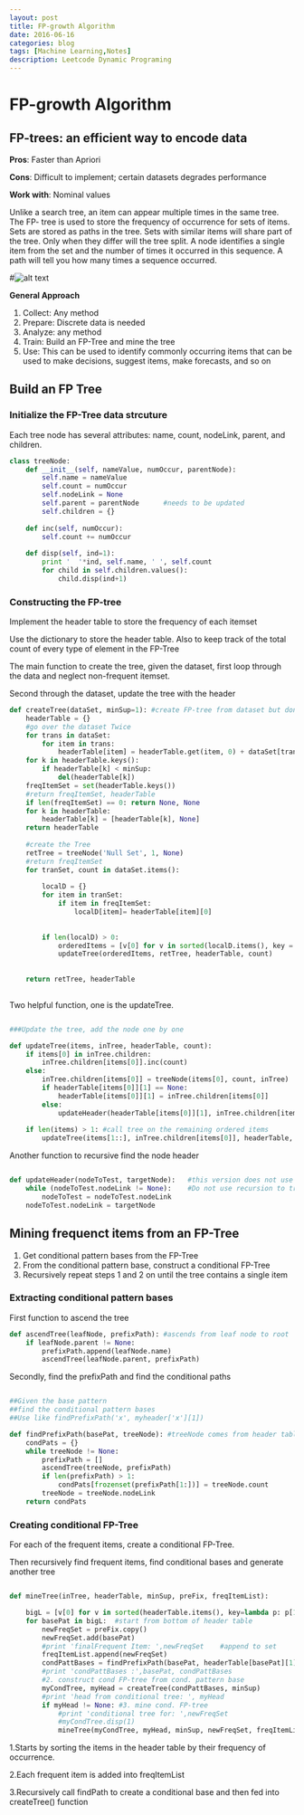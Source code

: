 ```yaml
---
layout: post
title: FP-growth Algorithm
date: 2016-06-16
categories: blog
tags: [Machine Learning,Notes]
description: Leetcode Dynamic Programing
---
```






# FP-growth Algorithm


## FP-trees: an efficient way to encode data

**Pros**: Faster than Apriori

**Cons**: Difficult to implement; certain datasets degrades performance

**Work with**: Nominal values

Unlike a search tree, an item can appear multiple times in the same tree. The FP- tree is used to store the frequency of occurrence for sets of items. Sets are stored as paths in the tree. Sets with similar items will share part of the tree. Only when they differ will the tree split. A node identifies a single item from the set and the number of times it occurred in this sequence. A path will tell you how many times a sequence occurred.




#![alt text](/Users/Sakamoto/Documents/blog/samshaq19912009.github.io/_posts/FPTree.png "Logo Title Text 1")


**General Approach**

1. Collect: Any method
2. Prepare: Discrete data is needed 
3. Analyze: any method
4. Train: Build an FP-Tree and mine the tree
5. Use: This can be used to identify commonly occurring items that can be used to make decisions, suggest items, make forecasts, and so on

## Build an FP Tree

### Initialize the FP-Tree data strcuture

Each tree node has several attributes: name, count, nodeLink, parent, and children.


```Python
class treeNode:
    def __init__(self, nameValue, numOccur, parentNode):
        self.name = nameValue
        self.count = numOccur
        self.nodeLink = None
        self.parent = parentNode      #needs to be updated
        self.children = {} 
    
    def inc(self, numOccur):
        self.count += numOccur
        
    def disp(self, ind=1):
        print '  '*ind, self.name, ' ', self.count
        for child in self.children.values():
            child.disp(ind+1)

```

### Constructing the FP-tree

Implement the header table to store the frequency of each itemset

Use the dictionary to store the header table. Also to keep track of the total count of every type of element in the FP-Tree


The main function to create the tree, given the dataset, first loop through the data and neglect non-frequent itemset.

Second through the dataset, update the tree with the header


```Python
def createTree(dataSet, minSup=1): #create FP-tree from dataset but don't mine
    headerTable = {}
    #go over the dataset Twice
    for trans in dataSet:
        for item in trans:
            headerTable[item] = headerTable.get(item, 0) + dataSet[trans]
    for k in headerTable.keys():
        if headerTable[k] < minSup:
            del(headerTable[k])
    freqItemSet = set(headerTable.keys())
    #return freqItemSet, headerTable
    if len(freqItemSet) == 0: return None, None
    for k in headerTable:
        headerTable[k] = [headerTable[k], None]
    return headerTable
    
    #create the Tree
    retTree = treeNode('Null Set', 1, None)
    #return freqItemSet
    for tranSet, count in dataSet.items():
        
        localD = {}
        for item in tranSet:
            if item in freqItemSet:
                localD[item]= headerTable[item][0]
                
                
        if len(localD) > 0:
            orderedItems = [v[0] for v in sorted(localD.items(), key = lambda p:p[1], reverse=True)]
            updateTree(orderedItems, retTree, headerTable, count)
    
    
    return retTree, headerTable
        
```

Two helpful function, one is the updateTree.

```Python

###Update the tree, add the node one by one

def updateTree(items, inTree, headerTable, count):
    if items[0] in inTree.children:
        inTree.children[items[0]].inc(count)
    else:
        inTree.children[items[0]] = treeNode(items[0], count, inTree)
        if headerTable[items[0]][1] == None:
            headerTable[items[0]][1] = inTree.children[items[0]]
        else:
            updateHeader(headerTable[items[0]][1], inTree.children[items[0]])
    
    if len(items) > 1: #call tree on the remaining ordered items
        updateTree(items[1::], inTree.children[items[0]], headerTable, count)


```

Another function to recursive find the node header

```Python

def updateHeader(nodeToTest, targetNode):   #this version does not use recursion
    while (nodeToTest.nodeLink != None):    #Do not use recursion to traverse a linked list!
        nodeToTest = nodeToTest.nodeLink
    nodeToTest.nodeLink = targetNode
```


## Mining frequenct items from an FP-Tree

1. Get conditional pattern bases from the FP-Tree
2. From the conditional pattern base, construct a conditional FP-Tree
3. Recursively repeat steps 1 and 2 on until the tree contains a single item



### Extracting conditional pattern bases


First function to ascend the tree

```Python
def ascendTree(leafNode, prefixPath): #ascends from leaf node to root
    if leafNode.parent != None:
        prefixPath.append(leafNode.name)
        ascendTree(leafNode.parent, prefixPath)
```

Secondly, find the prefixPath and find the conditional paths

```Python

##Given the base pattern
##find the conditional pattern bases
##Use like findPrefixPath('x', myheader['x'][1])

def findPrefixPath(basePat, treeNode): #treeNode comes from header table
    condPats = {}
    while treeNode != None:
        prefixPath = []
        ascendTree(treeNode, prefixPath)
        if len(prefixPath) > 1: 
            condPats[frozenset(prefixPath[1:])] = treeNode.count
        treeNode = treeNode.nodeLink
    return condPats

```

### Creating conditional FP-Tree

For each of the frequent items, create a conditional FP-Tree.

Then recursively find frequent items, find conditional bases and generate another tree


```Python

def mineTree(inTree, headerTable, minSup, preFix, freqItemList):

    bigL = [v[0] for v in sorted(headerTable.items(), key=lambda p: p[1])]#(sort header table)
    for basePat in bigL:  #start from bottom of header table
        newFreqSet = preFix.copy()
        newFreqSet.add(basePat)
        #print 'finalFrequent Item: ',newFreqSet    #append to set
        freqItemList.append(newFreqSet)
        condPattBases = findPrefixPath(basePat, headerTable[basePat][1])
        #print 'condPattBases :',basePat, condPattBases
        #2. construct cond FP-tree from cond. pattern base
        myCondTree, myHead = createTree(condPattBases, minSup)
        #print 'head from conditional tree: ', myHead
        if myHead != None: #3. mine cond. FP-tree
            #print 'conditional tree for: ',newFreqSet
            #myCondTree.disp(1)            
            mineTree(myCondTree, myHead, minSup, newFreqSet, freqItemList)


```

1.Starts by sorting the items in the header table by their frequency of occurrence.

2.Each frequent item is added into freqItemList

3.Recursively call findPath to create a conditional base and then fed into createTree() function






